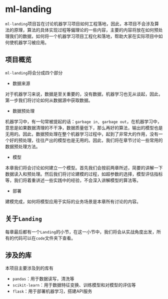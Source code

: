 # ml-landing

`ml-landing`项目旨在讨论机器学习项目如何工程落地，因此，本项目不会涉及算法的原理，算法的具体实现过程等偏理论的一些内容，主要的内容将放在如何预处理我们的数据，如何将一个机器学习项目工程化和落地，帮助大家在实际项目中如何使机器学习被应用。

## 项目概览

`ml-landing`将会分成四个部分

- 数据来源

对于机器学习来说，数据是至关重要的，没有数据，机器学习也无从谈起，因此，第一步我们将讨论如何从数据源中获取数据。

- 数据预处理

机器学习中，有一句常被提起的话：`garbage in, garbage out`，在机器学习中，意思是如果数据清理的不干净，数据质量低下，那么再好的算法，输出的模型也是无用的。因此，数据预处理在整个机器学习过程中，起到了非常大的作用，没有一个好的预处理，往往产出的模型也是无用的。因此，我们将在章节讨论一些常用的数据预处理方法。

- 模型

本章我们将会讨论如何建立一个模型。首先我们会按前两章所述，简要的讲解一下数据读入和预处理。然后我们将讨论建模的过程，如超参数的选择，模型评估指标等，我们将着重讲述一些实践中的经验，不会深入讲解模型的算法等。

- 部署

建模完成，如何将模型应用于实际的业务场景是本章所有讨论的内容。

## 关于`Landing`

每章最后都有一个`Landing`的小节，在这一小节中，我们将会从实战角度出发，所有的代码可以在`code`文件夹下查看。

## 涉及的库

本项目主要涉及到的库有

- `pandas`：用于数据读写，清洗等
- `scikit-learn`：用于数据特征变换、训练模型和对模型的评估等
- `flask`：用于部署机器学习，搭建API服务

